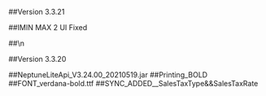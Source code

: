 ##Version 3.3.21

##IMIN MAX 2 UI Fixed 


##\n

##Version 3.3.20

##NeptuneLiteApi_V3.24.00_20210519.jar
##Printing_BOLD
##FONT_verdana-bold.ttf
##SYNC_ADDED__SalesTaxType&&SalesTaxRate
 